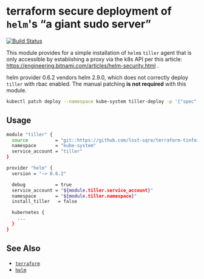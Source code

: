 terraform secure deployment of `helm`'s “a giant sudo server”
===

[![Build Status](https://travis-ci.org/lsst-sqre/terraform-tinfoil-tiller.png)](https://travis-ci.org/lsst-sqre/terraform-tinfoil-tiller)

This module provides for a simple installation of `helm`s `tiller` agent that
is only accessible by establishing a proxy via the k8s API per this article:
https://engineering.bitnami.com/articles/helm-security.html .

helm provider 0.6.2 vendors helm 2.9.0, which does not correctly deploy
`tiller` with rbac enabled.  The manual patching **is not required** with this
module.

```bash
kubectl patch deploy --namespace kube-system tiller-deploy -p '{"spec":{"template":{"spec":{"automountServiceAccountToken":true}}}}'
```

Usage
---

```bash
module "tiller" {
  source          = "git::https://github.com/lsst-sqre/terraform-tinfoil-tiller.git//?ref=master"
  namespace       = "kube-system"
  service_account = "tiller"
}

provider "helm" {
  version = "~> 0.6.2"

  debug           = true
  service_account = "${module.tiller.service_account}"
  namespace       = "${module.tiller.namespace}"
  install_tiller   = false

  kubernetes {
    ...
  }
}
```

See Also
---

* [`terraform`](https://www.terraform.io/)
* [`helm`](https://docs.helm.sh/)
